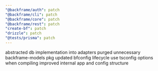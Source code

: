 ```yaml
---
"@backframe/auth": patch
"@backframe/cli": patch
"@backframe/core": patch
"@backframe/rest": patch
"create-bf": patch
"drizzle": patch
"@tests/prisma": patch
---
```


abstracted db implementation into adapters
purged unnecessary backframe-models pkg
updated bfconfig lifecycle
use tsconfig options when compiling
improved internal app and config structure
